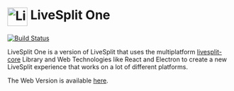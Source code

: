 <h1> <img src="https://raw.githubusercontent.com/LiveSplit/LiveSplit/master/LiveSplit/Resources/Icon.png" alt="LiveSplit" height="42" width="45" align="top"/> LiveSplit One</h1>

[![Build Status](https://travis-ci.org/CryZe/LiveSplitOne.svg?branch=master)](https://travis-ci.org/CryZe/LiveSplitOne-core)

LiveSplit One is a version of LiveSplit that uses the multiplatform [livesplit-core](https://github.com/CryZe/livesplit-core) Library and Web Technologies like React and Electron to create a new LiveSplit experience that works on a lot of different platforms.

The Web Version is available [here](https://cryze.github.io/LiveSplitOne/).
